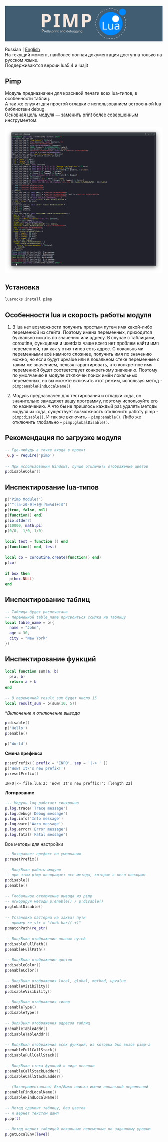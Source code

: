 ![Screenshot](https://github.com/uriid1/pimp-lua/blob/main/screenshots/pimp_logo.png)

Russian | [English](README_EN.md)</br>
На текущий момент, наиболее полная документация доступна только на русском языке.</br>
Поддерживаются версии lua5.4 и luajit

## Pimp
Модуль предназначен для красивой печати всех lua-типов, в особенности таблиц.</br>
А так же служит для простой отладки с использованием встроенной lua библиотеки debug.</br>
Основная цель модуля — заменить print более совершенным инструментом.</br>

![Screenshot](https://github.com/uriid1/pimp-lua/blob/main/screenshots/screenshot.png)

## Установка
```bash
luarocks install pimp
```

## Особенности lua и скорость работы модуля
1. В lua нет возможности получить простым путем имя какой-либо переменной из стейта.
Поэтому имена переменных, приходится буквально искать по значению или адресу.
В случае с таблицами, coroutine, функциями и userdata чаще всего нет проблем найти имя переменной, так как у этих типов есть адрес. С локальными переменными всё намного сложнее, получить имя по значению можно, но если будут upvalue или в локальном стеке переменные с таким же значением, нельзя гарантировать, что конкретное имя переменной будет соответствует конкретному значению. Поэтому по умолчанию в модуле отключен поиск имён локальных переменных, но вы можете включить этот режим, используя метод - `pimp:enableFindLocalName()`

2. Модуль предназначен для тестирования и отладки кода, он значительно замедляет вашу программу, поэтому используйте его по назначению. А что бы не пришлось каждый раз удалять методы модуля из кода, существует возможность отключить работу pimp - `pimp:disable()`. И так же включить - `pimp:enable()`. Либо же отключить глобально - `pimp:globalDisable()`.

## Рекомендация по загрузке модуля
```lua
-- Где-нибудь в точке входа в проект
_G.p = require('pimp')

-- При использовании Windows, лучше отключить отображение цветов
p:disableColor()
```

## Инспектирование lua-типов
```lua
p('Pimp Module!')
p("^([a-z0-9]+)@([%w%d]+)$")
p(true, false, nil)
p(function() end)
p(io.stderr)
p(10000, math.pi)
p(0/0, -1/0, 1/0)

local test = function () end
p(function() end, test)

local co = coroutine.create(function() end)
p(co)

if box then
  p(box.NULL)
end
```

## Инспектирование таблиц
```lua
-- Таблица будет распечатана
-- переменной table_name присвоиться ссылка на таблицу
local table_name = p({
  name = "John",
  age = 30,
  city = "New York"
})
```

## Инспектирование функций
```lua
local function sum(a, b)
  p(a, b)
  return a + b
end

-- В переменной result_sum будет число 15
local result_sum = p(sum(10, 5))
```

**Включение и отключение вывода*
```lua
p:disable()
p('Hello')
p:enable()

p('World')
```

**Смена префикса**
```lua
p:setPrefix({ prefix = 'INFO', sep = '|-> ' })
p('Wow! It\'s new prefix!')
p:resetPrefix()
```
```
INFO|-> file.lua:2: 'Wow! It's new preffix!': [length 22]
```

**Логирование**
```lua
--- Модуль log работает синхронно
p.log.trace('Trace message')
p.log.debug('Debug message')
p.log.info('Info message')
p.log.warn('Warn message')
p.log.error('Error message')
p.log.fatal('Fatal message')
```

Все методы для настройки </br>
```lua
-- Возвращает префикс по умолчанию
p:resetPrefix()

-- Вкл/Выкл работы модуля
-- при этом pimp возвращает все методы, которые в него попадают
p:disable()
p:enable()

-- Глобальное отключение вывода из pimp
-- игнорируя методы p:enable() / p:disable()
p:globalDisable()

-- Установка паттерна на захват пути
-- пример re_str = "foo%-bar/(.+)"
p:matchPath(re_str)

-- Вкл/Выкл отображение полных путей
p:disableFullPath()
p:enableFullPath()

-- Вкл/Выкл отображение цветов
p:disableColor()
p:enableColor()

-- Вкл/Выкл отображения local, global, method, upvalue
p:enableVisibility()
p:disableVisibility()

-- Вкл/Выкл отображения типов
p:enableType()
p:disableType()

-- Вкл/Выкл отображения адресов таблиц
p:enableTableAddr()
p:disableTableAddr()

-- Вкл/Выкл отображения всех функций, из которых был вызов pimp-а
p:enableFullCallStack()
p:disableFullCallStack()

-- Вкл/Выкл стека функций в виде лесенки
p:enableCallStackLadder()
p:disableCallStackLadder()

-- (Экспериментально) Вкл/Выкл поиска имени локальной переменной
p:enableFindLocalName()
p:disableFindLocalName()

-- Метод сдампит таблицу, без цветов
-- и вернет текстом дамп
p.pp(t)

-- Метод вернет таблицей локальные переменные по заданному уровню
p.getLocalEnv(level)
```
